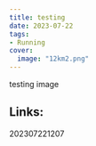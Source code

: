 ```yaml
---
title: testing
date: 2023-07-22
tags:
- Running
cover:
  image: "12km2.png"
---
```


testing image

## Links:

202307221207

